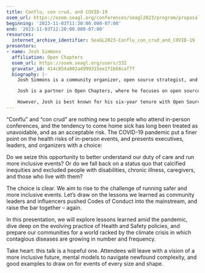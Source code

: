 ```yaml
---
title: Conflu, con crud, and COVID-19
osem_url: https://osem.seagl.org/conferences/seagl2023/program/proposals/968
beginning: '2023-11-03T11:30:00.000-07:00'
end: '2023-11-03T12:20:00.000-07:00'
resources:
  internet_archive_identifier: SeaGL2023-Conflu_con_crud_and_COVID-19
presenters:
- name: Josh Simmons
  affiliation: Open Chapters
  osem_url: https://osem.seagl.org/users/332
  gravatar_id: 414c854a002a4999315ee1f1b68caf7f
  biography: |-
    Josh Simmons is a community organizer, open source strategist, and civic engagement geek with a passion for building up people, partnerships, programs, and organizations around the commons. He has worked as a freelancer and startup CEO, in corporate open source, helped start an OSPO, served on boards and as a campaign manager.

    Josh is a partner in Open Chapters, where he focuses on open source, organizational development, and inclusive organizing, is the author of the Public Health Pledge, Operations Lead of Petaluma Pride, and is involved in several new nonprofits around labor organizing and trust and safety on the Fediverse.

    However, Josh is best known for his six-year tenure with Open Source Initiative, which he led out of cascading crises and through to a new stage of maturity as the most senior member of the board. He concluded his time with OSI as its President and then Chair in 2022.
---
```


“Conflu” and “con crud” are nothing new to people who attend in-person conferences, and the tendency to come home sick has long been treated as unavoidable, and as an acceptable risk. The COVID-19 pandemic put a finer point on the health risks of in-person events, and presents executives, leaders, and organizers with a choice:

Do we seize this opportunity to better understand our duty of care and run more inclusive events? Or do we fall back on a status quo that calcified inequities and excluded people with disabilities, chronic illness, caregivers, and those who live with them?

The choice is clear. We aim to rise to the challenge of running safer and more inclusive events. Let’s draw on the lessons we learned as community leaders and influencers pushed Codes of Conduct into the mainstream, and raise the bar together – again.

In this presentation, we will explore lessons learned amid the pandemic, dive deep on the evolving practice of Health and Safety policies, and prepare our communities for a world racked by the climate crisis in which contagious diseases are growing in number and frequency.

Take heart: this talk is a hopeful one. Attendees will leave with a vision of a more inclusive future, mental models to navigate newfound complexity, and good examples to draw on for events of every size and shape.
